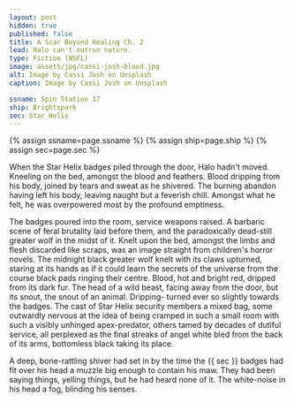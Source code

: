 ```yaml
---
layout: post
hidden: true
published: false
title: A Scar Beyond Healing Ch. 2
lead: Halo can't outrun nature.
type: Fiction (NSFL)
image: assets/jpg/cassi-josh-blood.jpg
alt: Image by Cassi Josh on Unsplash
caption: Image by Cassi Josh on Unsplash

ssname: Spin Station 17
ship: Brightspark
sec: Star Helix
---
```


{% assign ssname=page.ssname %}
{% assign ship=page.ship %}
{% assign sec=page.sec %}

When the Star Helix badges piled through the door, Halo hadn't moved. Kneeling on the bed, amongst the blood and feathers. Blood dripping from his body, joined by tears and sweat as he shivered. The burning abandon having left his body, leaving naught but a feverish chill. Amongst what he felt, he was overpowered most by the profound emptiness. 

The badges poured into the room, service weapons raised. A barbaric scene of feral brutality laid before them, and the paradoxically dead-still greater wolf in the midst of it. Knelt upon the bed, amongst the limbs and flesh discarded like scraps, was an image straight from children's horror novels. The midnight black greater wolf knelt with its claws upturned, staring at its hands as if it could learn the secrets of the universe from the course black pads ringing their centre. Blood, hot and bright red, dripped from its dark fur. The head of a wild beast, facing away from the door, but its snout, the snout of an animal. Dripping- turned ever so slightly towards the badges. The cast of Star Helix security members a mixed bag, some outwardly nervous at the idea of being cramped in such a small room with such a visibly unhinged apex-predator, others tamed by decades of dutiful service, all perplexed as the final streaks of angel white bled from the back of its arms, bottomless black taking its place.

A deep, bone-rattling shiver had set in by the time the {{ sec }} badges had fit over his head a muzzle big enough to contain his maw. They had been saying things, yelling things, but he had heard none of it. The white-noise in his head a fog, blinding his senses.